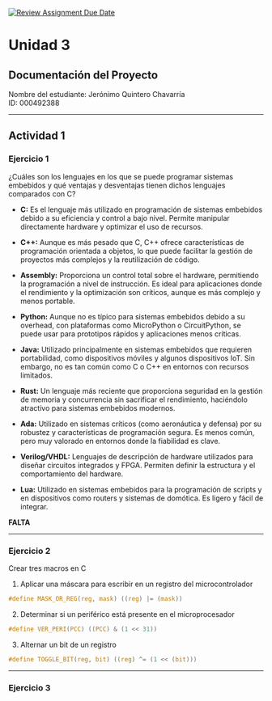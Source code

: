 [![Review Assignment Due Date](https://classroom.github.com/assets/deadline-readme-button-22041afd0340ce965d47ae6ef1cefeee28c7c493a6346c4f15d667ab976d596c.svg)](https://classroom.github.com/a/tn5SB-Yw)
# Unidad 3
## Documentación del Proyecto
 
Nombre del estudiante: Jerónimo Quintero Chavarría  
ID: 000492388

---
## Actividad 1

### Ejercicio 1

¿Cuáles son los lenguajes en los que se puede programar sistemas embebidos y qué ventajas y desventajas tienen dichos lenguajes comparados con C?

- **C:** Es el lenguaje más utilizado en programación de sistemas embebidos debido a su eficiencia y control a bajo nivel. Permite manipular directamente hardware y optimizar el uso de recursos.

- **C++:** Aunque es más pesado que C, C++ ofrece características de programación orientada a objetos, lo que puede facilitar la gestión de proyectos más complejos y la reutilización de código.

- **Assembly:** Proporciona un control total sobre el hardware, permitiendo la programación a nivel de instrucción. Es ideal para aplicaciones donde el rendimiento y la optimización son críticos, aunque es más complejo y menos portable.

- **Python:** Aunque no es típico para sistemas embebidos debido a su overhead, con plataformas como MicroPython o CircuitPython, se puede usar para prototipos rápidos y aplicaciones menos críticas.

- **Java:** Utilizado principalmente en sistemas embebidos que requieren portabilidad, como dispositivos móviles y algunos dispositivos IoT. Sin embargo, no es tan común como C o C++ en entornos con recursos limitados.

- **Rust:** Un lenguaje más reciente que proporciona seguridad en la gestión de memoria y concurrencia sin sacrificar el rendimiento, haciéndolo atractivo para sistemas embebidos modernos.

- **Ada:** Utilizado en sistemas críticos (como aeronáutica y defensa) por su robustez y características de programación segura. Es menos común, pero muy valorado en entornos donde la fiabilidad es clave.

- **Verilog/VHDL:** Lenguajes de descripción de hardware utilizados para diseñar circuitos integrados y FPGA. Permiten definir la estructura y el comportamiento del hardware.

- **Lua:** Utilizado en sistemas embebidos para la programación de scripts y en dispositivos como routers y sistemas de domótica. Es ligero y fácil de integrar.

**FALTA**

---
### Ejercicio 2

Crear tres macros en C

1. Aplicar una máscara para escribir en un registro del microcontrolador
~~~c
#define MASK_OR_REG(reg, mask) ((reg) |= (mask))
~~~

2. Determinar si un periférico está presente en el microprocesador
~~~c
#define VER_PERI(PCC) ((PCC) & (1 << 31)) 
~~~

3. Alternar un bit de un registro
~~~c
#define TOGGLE_BIT(reg, bit) ((reg) ^= (1 << (bit)))
~~~
---

### Ejercicio 3